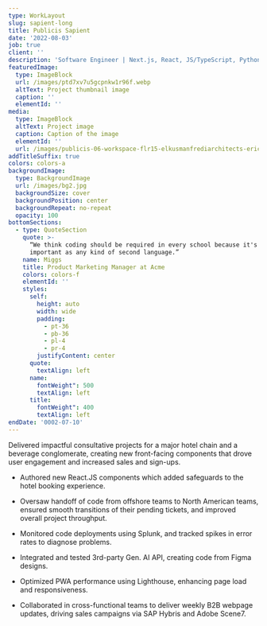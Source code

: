 ```yaml
---
type: WorkLayout
slug: sapient-long
title: Publicis Sapient
date: '2022-08-03'
job: true
client: ''
description: 'Software Engineer | Next.js, React, JS/TypeScript, Python, Gen. AI'
featuredImage:
  type: ImageBlock
  url: /images/ptd7xv7u5gcpnkw1r96f.webp
  altText: Project thumbnail image
  caption: ''
  elementId: ''
media:
  type: ImageBlock
  altText: Project image
  caption: Caption of the image
  elementId: ''
  url: /images/publicis-06-workspace-flr15-elkusmanfrediarchitects-ericlaignel.jpg
addTitleSuffix: true
colors: colors-a
backgroundImage:
  type: BackgroundImage
  url: /images/bg2.jpg
  backgroundSize: cover
  backgroundPosition: center
  backgroundRepeat: no-repeat
  opacity: 100
bottomSections:
  - type: QuoteSection
    quote: >-
      “We think coding should be required in every school because it's as
      important as any kind of second language.”
    name: Miggs
    title: Product Marketing Manager at Acme
    colors: colors-f
    elementId: ''
    styles:
      self:
        height: auto
        width: wide
        padding:
          - pt-36
          - pb-36
          - pl-4
          - pr-4
        justifyContent: center
      quote:
        textAlign: left
      name:
        fontWeight": 500
        textAlign: left
      title:
        fontWeight": 400
        textAlign: left
endDate: '0002-07-10'
---
```


Delivered impactful consultative projects for a major hotel chain and a beverage conglomerate, creating new front-facing components that drove user engagement and increased sales and sign-ups. 

- Authored new React.JS components which added safeguards to the hotel booking experience. 

<!---->

- Oversaw handoff of code from offshore teams to North American teams, ensured smooth transitions of their pending tickets, and improved overall project throughput. 

<!---->

- Monitored code deployments using Splunk, and tracked spikes in error rates to diagnose problems. 

<!---->

- Integrated and tested 3rd-party Gen. AI API, creating code from Figma designs. 

<!---->

- Optimized PWA performance using Lighthouse, enhancing page load and responsiveness. 

<!---->

- Collaborated in cross-functional teams to deliver weekly B2B webpage updates, driving sales campaigns via SAP Hybris and Adobe Scene7. 
